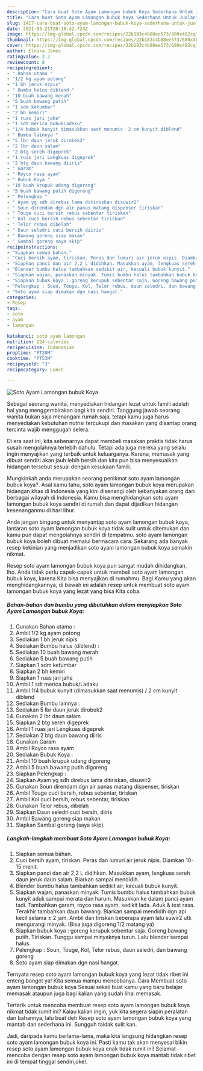 ```yaml
---
description: "Cara buat Soto Ayam Lamongan bubuk Koya Sederhana Untuk Jualan"
title: "Cara buat Soto Ayam Lamongan bubuk Koya Sederhana Untuk Jualan"
slug: 1417-cara-buat-soto-ayam-lamongan-bubuk-koya-sederhana-untuk-jualan
date: 2021-05-21T20:18:42.723Z
image: https://img-global.cpcdn.com/recipes/22b183c4b88ee573/680x482cq70/soto-ayam-lamongan-bubuk-koya-foto-resep-utama.jpg
thumbnail: https://img-global.cpcdn.com/recipes/22b183c4b88ee573/680x482cq70/soto-ayam-lamongan-bubuk-koya-foto-resep-utama.jpg
cover: https://img-global.cpcdn.com/recipes/22b183c4b88ee573/680x482cq70/soto-ayam-lamongan-bubuk-koya-foto-resep-utama.jpg
author: Elnora Jones
ratingvalue: 3.2
reviewcount: 8
recipeingredient:
- " Bahan utama "
- "1/2 kg ayam potong"
- "1 bh jeruk nipis"
- " Bumbu halus diblend "
- "10 buah bawang merah"
- "5 buah bawang putih"
- "1 sdm ketumbar"
- "2 bh kemiri"
- "1 ruas jari jahe"
- "1 sdt merica bubukLadaku"
- "1/4 bubuk kunyit dimasukkan saat menumis  2 cm kunyit diblend"
- " Bumbu lainnya "
- "5 lbr daun jeruk dirobek2"
- "2 lbr daun salam"
- "2 btg sereh digeprek"
- "1 ruas jari Lengkuas digeprek"
- "2 btg daun bawang diiris"
- " Garam"
- " Royco rasa ayam"
- " Bubuk Koya "
- "10 buah krupuk udang digoreng"
- "5 buah bawang putih digoreng"
- " Pelengkap "
- " Ayam yg sdh direbus lama ditiriskan disuwir2"
- " Soun direndam dgn air panas matang dispenser tiriskan"
- " Touge cuci bersih rebus sebentar tiriskan"
- " Kol cuci bersih rebus sebentar tiriskan"
- " Telor rebus dibelah"
- " Daun seledri cuci bersih diiris"
- " Bawang goreng siap makan"
- " Sambal goreng saya skip"
recipeinstructions:
- "Siapkan semua bahan."
- "Cuci bersih ayam, tiriskan. Peras dan lumuri air jeruk nipis. Diamkan 10-15 menit."
- "Siapkan panci dan air 2,2 L didihkan. Masukkan ayam, lengkuas sereh daun jeruk daun salam. Biarkan sampai mendidih."
- "Blender bumbu halus tambahkan sedikit air, kecuali bubuk kunyit."
- "Siapkan wajan, panaskan minyak. Tumis bumbu halus tambahkan bubuk kunyit aduk sampai merata dan harum. Masukkan ke dalam panci ayam tadi. Tambahkan garam, royco rasa ayam, sedikit lada. Aduk &amp; test rasa. Terakhir tambahkan daun bawang. Biarkan sampai mendidih dgn api kecil selama ± 2 jam. Ambil dan tiriskan beberapa ayam lalu suwir2 utk mengurangi minyak. (Bisa juga digoreng 1/2 matang ya)"
- "Siapkan bubuk koya : goreng kerupuk sebentar saja. Goreng bawang putih. Tiriskan. Tunggu sampai minyaknya turun. Lalu blender sampai halus."
- "Pelengkap : Soun, Touge, Kol, Telor rebus, daun seledri, dan bawang goreng"
- "Soto ayam siap dimakan dgn nasi hangat."
categories:
- Resep
tags:
- soto
- ayam
- lamongan

katakunci: soto ayam lamongan 
nutrition: 224 calories
recipecuisine: Indonesian
preptime: "PT20M"
cooktime: "PT53M"
recipeyield: "3"
recipecategory: Lunch

---
```



![Soto Ayam Lamongan bubuk Koya](https://img-global.cpcdn.com/recipes/22b183c4b88ee573/680x482cq70/soto-ayam-lamongan-bubuk-koya-foto-resep-utama.jpg)

Sebagai seorang wanita, menyediakan hidangan lezat untuk famili adalah hal yang menggembirakan bagi kita sendiri. Tanggung jawab seorang  wanita bukan saja menangani rumah saja, tetapi kamu juga harus menyediakan kebutuhan nutrisi tercukupi dan masakan yang disantap orang tercinta wajib menggugah selera.

Di era  saat ini, kita sebenarnya dapat membeli masakan praktis tidak harus susah mengolahnya terlebih dahulu. Tetapi ada juga mereka yang selalu ingin menyajikan yang terbaik untuk keluarganya. Karena, memasak yang dibuat sendiri akan jauh lebih bersih dan kita pun bisa menyesuaikan hidangan tersebut sesuai dengan kesukaan famili. 



Mungkinkah anda merupakan seorang penikmat soto ayam lamongan bubuk koya?. Asal kamu tahu, soto ayam lamongan bubuk koya merupakan hidangan khas di Indonesia yang kini disenangi oleh kebanyakan orang dari berbagai wilayah di Indonesia. Kamu bisa menghidangkan soto ayam lamongan bubuk koya sendiri di rumah dan dapat dijadikan hidangan kesenanganmu di hari libur.

Anda jangan bingung untuk menyantap soto ayam lamongan bubuk koya, lantaran soto ayam lamongan bubuk koya tidak sulit untuk ditemukan dan kamu pun dapat mengolahnya sendiri di tempatmu. soto ayam lamongan bubuk koya boleh dibuat memalui bermacam cara. Sekarang ada banyak resep kekinian yang menjadikan soto ayam lamongan bubuk koya semakin nikmat.

Resep soto ayam lamongan bubuk koya pun sangat mudah dihidangkan, lho. Anda tidak perlu capek-capek untuk membeli soto ayam lamongan bubuk koya, karena Kita bisa menyajikan di rumahmu. Bagi Kamu yang akan menghidangkannya, di bawah ini adalah resep untuk membuat soto ayam lamongan bubuk koya yang lezat yang bisa Kita coba.

<!--inarticleads1-->

##### Bahan-bahan dan bumbu yang dibutuhkan dalam menyiapkan Soto Ayam Lamongan bubuk Koya:

1. Gunakan  Bahan utama :
1. Ambil 1/2 kg ayam potong
1. Sediakan 1 bh jeruk nipis
1. Sediakan  Bumbu halus (diblend) :
1. Sediakan 10 buah bawang merah
1. Sediakan 5 buah bawang putih
1. Siapkan 1 sdm ketumbar
1. Siapkan 2 bh kemiri
1. Siapkan 1 ruas jari jahe
1. Ambil 1 sdt merica bubuk/Ladaku
1. Ambil 1/4 bubuk kunyit (dimasukkan saat menumis) / 2 cm kunyit diblend
1. Sediakan  Bumbu lainnya :
1. Sediakan 5 lbr daun jeruk dirobek2
1. Gunakan 2 lbr daun salam
1. Siapkan 2 btg sereh digeprek
1. Ambil 1 ruas jari Lengkuas digeprek
1. Sediakan 2 btg daun bawang diiris
1. Gunakan  Garam
1. Ambil  Royco rasa ayam
1. Sediakan  Bubuk Koya :
1. Ambil 10 buah krupuk udang digoreng
1. Ambil 5 buah bawang putih digoreng
1. Siapkan  Pelengkap :
1. Siapkan  Ayam yg sdh direbus lama ditiriskan, disuwir2
1. Gunakan  Soun direndam dgn air panas matang dispenser, tiriskan
1. Ambil  Touge cuci bersih, rebus sebentar, tiriskan
1. Ambil  Kol cuci bersih, rebus sebentar, tiriskan
1. Gunakan  Telor rebus, dibelah
1. Siapkan  Daun seledri cuci bersih, diiris
1. Ambil  Bawang goreng siap makan
1. Siapkan  Sambal goreng (saya skip)




<!--inarticleads2-->

##### Langkah-langkah membuat Soto Ayam Lamongan bubuk Koya:

1. Siapkan semua bahan.
1. Cuci bersih ayam, tiriskan. Peras dan lumuri air jeruk nipis. Diamkan 10-15 menit.
1. Siapkan panci dan air 2,2 L didihkan. Masukkan ayam, lengkuas sereh daun jeruk daun salam. Biarkan sampai mendidih.
1. Blender bumbu halus tambahkan sedikit air, kecuali bubuk kunyit.
1. Siapkan wajan, panaskan minyak. Tumis bumbu halus tambahkan bubuk kunyit aduk sampai merata dan harum. Masukkan ke dalam panci ayam tadi. Tambahkan garam, royco rasa ayam, sedikit lada. Aduk &amp; test rasa. Terakhir tambahkan daun bawang. Biarkan sampai mendidih dgn api kecil selama ± 2 jam. Ambil dan tiriskan beberapa ayam lalu suwir2 utk mengurangi minyak. (Bisa juga digoreng 1/2 matang ya)
1. Siapkan bubuk koya : goreng kerupuk sebentar saja. Goreng bawang putih. Tiriskan. Tunggu sampai minyaknya turun. Lalu blender sampai halus.
1. Pelengkap : Soun, Touge, Kol, Telor rebus, daun seledri, dan bawang goreng
1. Soto ayam siap dimakan dgn nasi hangat.




Ternyata resep soto ayam lamongan bubuk koya yang lezat tidak ribet ini enteng banget ya! Kita semua mampu mencobanya. Cara Membuat soto ayam lamongan bubuk koya Sesuai sekali buat kamu yang baru belajar memasak ataupun juga bagi kalian yang sudah lihai memasak.

Tertarik untuk mencoba membuat resep soto ayam lamongan bubuk koya nikmat tidak rumit ini? Kalau kalian ingin, yuk kita segera siapin peralatan dan bahannya, lalu buat deh Resep soto ayam lamongan bubuk koya yang mantab dan sederhana ini. Sungguh taidak sulit kan. 

Jadi, daripada kamu berlama-lama, maka kita langsung hidangkan resep soto ayam lamongan bubuk koya ini. Pasti kamu tak akan menyesal bikin resep soto ayam lamongan bubuk koya enak tidak rumit ini! Selamat mencoba dengan resep soto ayam lamongan bubuk koya mantab tidak ribet ini di tempat tinggal sendiri,oke!.

